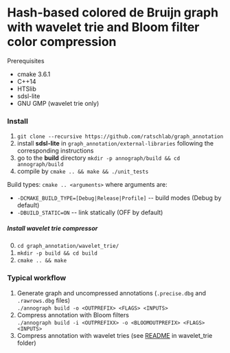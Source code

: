# Hash-based colored de Bruijn graph with wavelet trie and Bloom filter color compression


Prerequisites

- cmake 3.6.1
- C++14
- HTSlib
- sdsl-lite
- GNU GMP (wavelet trie only)

### Install

1. `git clone --recursive https://github.com/ratschlab/graph_annotation`
2. install **sdsl-lite** in `graph_annotation/external-libraries` following the corresponding instructions
3. go to the **build** directory `mkdir -p annograph/build && cd annograph/build`
4. compile by `cmake .. && make && ./unit_tests`

Build types: `cmake .. <arguments>` where arguments are:

- `-DCMAKE_BUILD_TYPE=[Debug|Release|Profile]` -- build modes (Debug by default)
- `-DBUILD_STATIC=ON` -- link statically (OFF by default)

##### Install wavelet trie compressor

0. `cd graph_annotation/wavelet_trie/`
1. `mkdir -p build && cd build`
2. `cmake .. && make`

### Typical workflow

1. Generate graph and uncompressed annotations (`.precise.dbg` and `.rawrows.dbg` files)  
`./annograph build -o <OUTPREFIX> <FLAGS> <INPUTS>`
2. Compress annotation with Bloom filters  
`./annograph build -i <OUTPREFIXX> -o <BLOOMOUTPREFIX> <FLAGS> <INPUTS>`
3. Compress annotation with wavelet tries (see [README](./wavelet_trie/README.md) in wavelet_trie folder)

